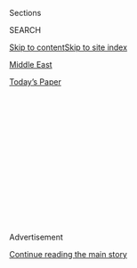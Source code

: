<div id="app">

<div>

<div>

<div>

<div class="NYTAppHideMasthead css-1q2w90k e1suatyy0">

<div class="section css-ui9rw0 e1suatyy2">

<div class="css-eph4ug er09x8g0">

<div class="css-6n7j50">

</div>

<span class="css-1dv1kvn">Sections</span>

<div class="css-10488qs">

<span class="css-1dv1kvn">SEARCH</span>

</div>

[Skip to content](#site-content)[Skip to site index](#site-index)

</div>

<div id="masthead-section-label" class="css-1wr3we4 eaxe0e00">

[Middle
East](https://www.nytimes.com/section/world/middleeast)

</div>

<div class="css-10698na e1huz5gh0">

</div>

</div>

<div id="masthead-bar-one" class="section hasLinks css-15hmgas e1csuq9d3">

<div class="css-uqyvli e1csuq9d0">

</div>

<div class="css-1uqjmks e1csuq9d1">

</div>

<div class="css-9e9ivx">

[](https://myaccount.nytimes.com/auth/login?response_type=cookie&client_id=vi)

</div>

<div class="css-1bvtpon e1csuq9d2">

[Today’s
Paper](https://www.nytimes.com/section/todayspaper)

</div>

</div>

</div>

</div>

<div data-aria-hidden="false">

<div id="site-content" data-role="main">

<div>

<div class="css-1aor85t" style="opacity:0.000000001;z-index:-1;visibility:hidden">

<div class="css-1hqnpie">

<div class="css-epjblv">

<span class="css-17xtcya">[Middle
East](/section/world/middleeast)</span><span class="css-x15j1o">|</span><span class="css-fwqvlz">Iranian
Civilian Jet Swerves to Avoid American Warplane in
Syria</span>

</div>

<div class="css-k008qs">

<div class="css-1iwv8en">

<span class="css-18z7m18"></span>

<div>

</div>

</div>

<span class="css-1n6z4y">https://nyti.ms/3jv5P6J</span>

<div class="css-1705lsu">

<div class="css-4xjgmj">

<div class="css-4skfbu" data-role="toolbar" data-aria-label="Social Media Share buttons, Save button, and Comments Panel with current comment count" data-testid="share-tools">

  - 
  - 
  - 
  - 
    
    <div class="css-6n7j50">
    
    </div>

  - 

</div>

</div>

</div>

</div>

</div>

</div>

<div id="NYT_TOP_BANNER_REGION" class="css-13pd83m">

</div>

<div id="top-wrapper" class="css-1sy8kpn">

<div id="top-slug" class="css-l9onyx">

Advertisement

</div>

[Continue reading the main
story](#after-top)

<div class="ad top-wrapper" style="text-align:center;height:100%;display:block;min-height:250px">

<div id="top" class="place-ad" data-position="top" data-size-key="top">

</div>

</div>

<div id="after-top">

</div>

</div>

<div>

<div id="sponsor-wrapper" class="css-1hyfx7x">

<div id="sponsor-slug" class="css-19vbshk">

Supported by

</div>

[Continue reading the main
story](#after-sponsor)

<div id="sponsor" class="ad sponsor-wrapper" style="text-align:center;height:100%;display:block">

</div>

<div id="after-sponsor">

</div>

</div>

<div class="css-186x18t">

</div>

<div class="css-1vkm6nb ehdk2mb0">

# Iranian Civilian Jet Swerves to Avoid American Warplane in Syria

</div>

Several passengers were reported injured by the sudden drop in altitude
by the passenger plane, which landed at Beirut’s airport.

<div class="css-18e8msd">

<div class="css-vp77d3 epjyd6m0">

<div class="css-1baulvz">

By [<span class="css-1baulvz" itemprop="name">Vivian
Yee</span>](https://www.nytimes.com/by/vivian-yee),
[<span class="css-1baulvz" itemprop="name">Farnaz
Fassihi</span>](https://www.nytimes.com/by/farnaz-fassihi) and
[<span class="css-1baulvz last-byline" itemprop="name">Eric
Schmitt</span>](https://www.nytimes.com/by/eric-schmitt)

</div>

</div>

  - 
    
    <div class="css-ld3wwf e16638kd2">
    
    July 23,
    2020
    
    </div>

  - 
    
    <div class="css-4xjgmj">
    
    <div class="css-d8bdto" data-role="toolbar" data-aria-label="Social Media Share buttons, Save button, and Comments Panel with current comment count" data-testid="share-tools">
    
      - 
      - 
      - 
      - 
        
        <div class="css-6n7j50">
        
        </div>
    
      - 
    
    </div>
    
    </div>

</div>

</div>

<div class="section meteredContent css-1r7ky0e" name="articleBody" itemprop="articleBody">

<div class="css-1fanzo5 StoryBodyCompanionColumn">

<div class="css-53u6y8">

BEIRUT, Lebanon — An Iranian passenger plane en route from Iran to
Beirut swerved and dropped abruptly on Thursday to avoid a nearby
American fighter jet, injuring several passengers before landing in
Beirut.

[Videos](https://www.mashreghnews.ir/news/1098436/%D9%81%DB%8C%D9%84%D9%85-%D8%A7%D8%B3%D8%B1%D8%A7%DB%8C%DB%8C%D9%84-%D9%87%D9%88%D8%A7%D9%BE%DB%8C%D9%85%D8%A7%DB%8C-%D9%85%D8%B3%D8%A7%D9%81%D8%B1%D8%A8%D8%B1%DB%8C-%D9%85%D8%A7%D9%87%D8%A7%D9%86-%D8%B1%D8%A7-%D8%AA%D9%87%D8%AF%DB%8C%D8%AF-%DA%A9%D8%B1%D8%AF)
[broadcast](https://www.mashreghnews.ir/news/1098440/%D9%81%DB%8C%D9%84%D9%85-%D9%84%D8%AD%D8%B8%D9%87-%D8%AA%D9%87%D8%AF%DB%8C%D8%AF-%D9%87%D9%88%D8%A7%D9%BE%DB%8C%D9%85%D8%A7%DB%8C-%D9%85%D8%A7%D9%87%D8%A7%D9%86-%D8%AA%D9%88%D8%B3%D8%B7-%D8%AF%D9%88-%D8%AC%D9%86%DA%AF%D9%86%D8%AF%D9%87-%D8%A7%D8%B3%D8%B1%D8%A7%DB%8C%DB%8C%D9%84%DB%8C)
by Iranian and pro-Iran Lebanese media, which said the footage was taken
by passengers, showed a fighter jet flying alongside the passenger
plane, operated by Mahan Air, a privately owned Iranian airline.

Passengers then screamed as sudden turbulence seized the plane. In the
aftermath, one video showed a passenger with his face and head bloodied,
as well as a man lying down, apparently unconscious, while someone
tended to him. Oxygen masks dangled overhead.

Capt. Bill Urban, a spokesman for the U.S. Central Command, said in a
statement later Thursday that an Air Force F-15 on “a routine air
mission” near a small American military base in southern Syria had
conducted “a standard visual inspection of a Mahan Air passenger
airliner.”

</div>

</div>

<div class="css-1fanzo5 StoryBodyCompanionColumn">

<div class="css-53u6y8">

American fighter jets fly daily patrols near the base, Al-Tanf, where
150 to 200 U.S. troops train Syrian fighters, known as Maghawir al
Thawra, who are fighting the Islamic State.

Captain Urban said the encounter on Thursday was conducted at “a safe
distance of approximately 1,000 meters” and was done to “ensure the
safety of coalition personnel.”

“Once the F-15 pilot identified the aircraft as a Mahan Air passenger
plane,” Captain Urban added, “the F-15 safely opened distance from the
aircraft.” He said the encounter was done “in accordance with
international standards.”

A U.S. military official said a second U.S. Air Force F-15 was at least
two miles away from the Mahan Air jetliner, but only one of the U.S.
aircraft closed to about 1,000 meters.

Iranian state television, citing an interview with the Mahan Air pilot,
had reported earlier that the fighter jets were American.

</div>

</div>

<div class="css-1fanzo5 StoryBodyCompanionColumn">

<div class="css-53u6y8">

Lebanese media said an elderly passenger had been taken to a hospital
affiliated with Hezbollah, the Iran-backed Lebanese militia and
political party. Lebanese civil aviation authorities said the plane had
been carrying 150 passengers, some of whom suffered minor injuries.

The American base at Al-Tanf, which sits near southern Syria’s border
with Jordan and Iraq, is strategically located to block Iran from
controlling a land route through Iraq to Syria and Lebanon.

In recent months, the American-backed Syrian forces have skirmished with
roving bands of suspected Islamic State fighters near Al-Tanf. In May
2017, American warplanes attacked a pro-Syrian government convoy that
ignored warnings and violated a restricted zone around the base.

The American-led international coalition fighting the Islamic State in
Syria flies combat air patrols over northeastern Syria to support about
500 American troops who carry out missions with Syrian Kurdish allies on
the ground to counter pockets of ISIS fighters.

The Mahan Air encounter came as Iran was already on edge after a series
of mysterious
[explosions](https://www.nytimes.com/2020/07/15/world/middleeast/iran-ships-fire-explosions.html)
and violent attacks against its civilian and military infrastructure,
including at a [nuclear fuel enrichment
complex](https://www.nytimes.com/2020/07/05/world/middleeast/iran-Natanz-nuclear-damage.html)
in early July. Iranian officials have attributed some of the recent
attacks to sabotage, though they have not said whether they suspect the
United States.

The encounter could amplify tensions between Iran and the United States,
which is pursuing a hard-line campaign of sanctions and other actions
against Iran that the Trump administration calls a “maximum pressure”
strategy.

Abbas Mousavi, a spokesman for Iran’s Foreign Ministry, said Iran had
contacted the Swiss Embassy in Tehran, which protects American interests
in Iran, to warn that the United States would be held accountable if
anything happened to the Mahan Air flight, which later left Beirut empty
to return to Iran.

</div>

</div>

<div class="css-1fanzo5 StoryBodyCompanionColumn">

<div class="css-53u6y8">

Mr. Mousavi said Iran’s mission to the United Nations had also conveyed
this message to the U.N. secretary general, António Guterres.

“We are investigating the details of this incident and after information
is complete we will take necessary legal and political measures,” Mr.
Mousavi said.

A number of analysts said the Mahan Air episode appeared to fit a
pattern of recent efforts to unnerve and destabilize Iran.

“The timing of this incident is revealing,” said Nader Hashemi, director
of the Center for Middle East Studies at the University of Denver. “It
takes place against the backdrop of recent bombings in Iran that are
widely attributed to Israel with the blessing of the U.S.A.”

It remained far from clear, however, whether the warplane action was
deliberate.

Hesameddin Ashena, a senior adviser to President Hassan Rouhani, wrote
on Twitter, “Those who love the lives of their leaders don’t play with
the lives of our passengers.”

While Iran and the United States have many longstanding grievances, for
Iran one of the most potent remains the [1988 shooting down of an
Iranian passenger
plane](https://timesmachine.nytimes.com/timesmachine/1988/07/04/issue.html)
by the Vincennes, an American warship that had been patrolling in the
Persian Gulf.

The plane, Iran Air Flight 655, carried 290 people. The United States
later called it “a tragic and regrettable accident,” and subsequently
paid millions to settle [a lawsuit that Iran
filed](https://www.icj-cij.org/en/case/79) at the International Court of
Justice.

Vivian Yee reported from Beirut, Farnaz Fassihi from New York, and Eric
Schmitt from Washington. Reporting was contributed by Hwaida Saad from
Beirut, Lebanon, Ronen Bergman from Tel Aviv, and Thomas Gibbons-Neff
from Washington.

</div>

</div>

<div>

</div>

</div>

<div>

</div>

<div>

</div>

<div>

</div>

<div>

<div id="bottom-wrapper" class="css-1ede5it">

<div id="bottom-slug" class="css-l9onyx">

Advertisement

</div>

[Continue reading the main
story](#after-bottom)

<div id="bottom" class="ad bottom-wrapper" style="text-align:center;height:100%;display:block;min-height:90px">

</div>

<div id="after-bottom">

</div>

</div>

</div>

</div>

</div>

## Site Index

<div>

</div>

## Site Information Navigation

  - [© <span>2020</span> <span>The New York Times
    Company</span>](https://help.nytimes.com/hc/en-us/articles/115014792127-Copyright-notice)

<!-- end list -->

  - [NYTCo](https://www.nytco.com/)
  - [Contact
    Us](https://help.nytimes.com/hc/en-us/articles/115015385887-Contact-Us)
  - [Work with us](https://www.nytco.com/careers/)
  - [Advertise](https://nytmediakit.com/)
  - [T Brand Studio](http://www.tbrandstudio.com/)
  - [Your Ad
    Choices](https://www.nytimes.com/privacy/cookie-policy#how-do-i-manage-trackers)
  - [Privacy](https://www.nytimes.com/privacy)
  - [Terms of
    Service](https://help.nytimes.com/hc/en-us/articles/115014893428-Terms-of-service)
  - [Terms of
    Sale](https://help.nytimes.com/hc/en-us/articles/115014893968-Terms-of-sale)
  - [Site
    Map](https://spiderbites.nytimes.com)
  - [Help](https://help.nytimes.com/hc/en-us)
  - [Subscriptions](https://www.nytimes.com/subscription?campaignId=37WXW)

</div>

</div>

</div>

</div>
